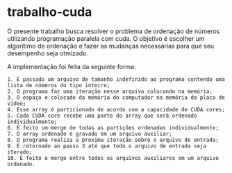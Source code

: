 # trabalho-cuda
O presente trabalho busca resolver o problema de ordenação de números utilizando programação paralela com cuda.
O objetivo é escolher um algorítimo de ordenação e fazer as mudanças necessárias para que seu desempenho seja otmizado.

A implementação foi feita da seguinte forma:

    1. É passado um arquivo de tamanho indefinido ao programa contendo uma lista de números do tipo inteiro;
    2. O programa faz uma iteração nesse arquivo colocando na memória;
    3. O espaço e colocado da memória do computador na memória da placa de vídeo;
    4. Esse array é particionado de acordo com a capacidade de CUDA cores;
    5. Cada CUDA core recebe uma parte do array que será ordenado individualmente;
    6. É feito um merge de todas as partições ordenadas individualmente;
    7. O array ordenado é gravado em um arquivo auxiliar;
    8. O programa realiza a proxima iteração sobre o arquivo de entrada;
    9. É retornado ao passo 3 até que todo o arquivo de entrada seja iterado;
    10. É feito o merge entre todos os arquivos auxiliares em um arquivo ordenado.
    
